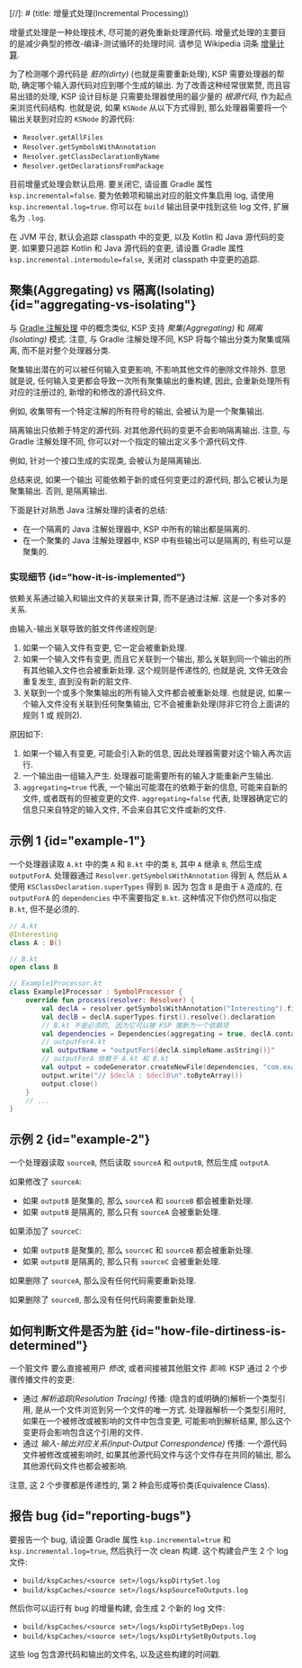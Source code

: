 [//]: # (title: 增量式处理(Incremental Processing))

增量式处理是一种处理技术, 尽可能的避免重新处理源代码.
增量式处理的主要目的是减少典型的修改-编译-测试循环的处理时间.
请参见 Wikipedia 词条 [增量计算](https://en.wikipedia.org/wiki/Incremental_computing).

为了检测哪个源代码是 _脏的(dirty)_ (也就是需要重新处理), KSP 需要处理器的帮助, 确定哪个输入源代码对应到哪个生成的输出.
为了改善这种经常很累赘, 而且容易出错的处理,
KSP 设计目标是 只需要处理器使用的最少量的 _根源代码_, 作为起点来浏览代码结构.
也就是说, 如果 `KSNode` 从以下方式得到, 那么处理器需要将一个输出关联到对应的 `KSNode` 的源代码:
* `Resolver.getAllFiles`
* `Resolver.getSymbolsWithAnnotation`
* `Resolver.getClassDeclarationByName`
* `Resolver.getDeclarationsFromPackage`

目前增量式处理会默认启用. 要关闭它, 请设置 Gradle 属性 `ksp.incremental=false`.
要为依赖项和输出对应的脏文件集启用 log, 请使用 `ksp.incremental.log=true`.
你可以在 `build` 输出目录中找到这些 log 文件, 扩展名为 `.log`.

在 JVM 平台, 默认会追踪 classpath 中的变更, 以及 Kotlin 和 Java 源代码的变更.
如果要只追踪 Kotlin 和 Java 源代码的变更, 请设置 Gradle 属性 `ksp.incremental.intermodule=false`, 关闭对 classpath 中变更的追踪.

## 聚集(Aggregating) vs 隔离(Isolating) {id="aggregating-vs-isolating"}

与 [Gradle 注解处理](https://docs.gradle.org/current/userguide/java_plugin.html#sec:incremental_annotation_processing) 中的概念类似,
KSP 支持 _聚集(Aggregating)_ 和 _隔离(Isolating)_ 模式. 注意, 与 Gradle 注解处理不同,
KSP 将每个输出分类为聚集或隔离, 而不是对整个处理器分类.

聚集输出潜在的可以被任何输入变更影响, 不影响其他文件的删除文件除外.
意思就是说, 任何输入变更都会导致一次所有聚集输出的重构建,
因此, 会重新处理所有对应的注册过的, 新增的和修改的源代码文件.

例如, 收集带有一个特定注解的所有符号的输出, 会被认为是一个聚集输出.

隔离输出只依赖于特定的源代码. 对其他源代码的变更不会影响隔离输出.
注意, 与 Gradle 注解处理不同, 你可以对一个指定的输出定义多个源代码文件.

例如, 针对一个接口生成的实现类, 会被认为是隔离输出.

总结来说, 如果一个输出 可能依赖于新的或任何变更过的源代码, 那么它被认为是聚集输出.
否则, 是隔离输出.

下面是针对熟悉 Java 注解处理的读者的总结:
* 在一个隔离的 Java 注解处理器中, KSP 中所有的输出都是隔离的.
* 在一个聚集的 Java 注解处理器中, KSP 中有些输出可以是隔离的, 有些可以是聚集的.

### 实现细节 {id="how-it-is-implemented"}

依赖关系通过输入和输出文件的关联来计算, 而不是通过注解.
这是一个多对多的关系.

由输入-输出关联导致的脏文件传递规则是:
1. 如果一个输入文件有变更, 它一定会被重新处理.
2. 如果一个输入文件有变更, 而且它关联到一个输出, 那么关联到同一个输出的所有其他输入文件也会被重新处理.
   这个规则是传递性的, 也就是说, 文件无效会重复发生, 直到没有新的脏文件.
3. 关联到一个或多个聚集输出的所有输入文件都会被重新处理.
   也就是说, 如果一个输入文件没有关联到任何聚集输出, 它不会被重新处理(除非它符合上面讲的规则 1 或 规则2).

原因如下:
1. 如果一个输入有变更, 可能会引入新的信息, 因此处理器需要对这个输入再次运行.
2. 一个输出由一组输入产生. 处理器可能需要所有的输入才能重新产生输出.
3. `aggregating=true` 代表, 一个输出可能潜在的依赖于新的信息, 可能来自新的文件, 或者既有的但被变更的文件.
   `aggregating=false` 代表, 处理器确定它的信息只来自特定的输入文件, 不会来自其它文件或新的文件.

## 示例 1 {id="example-1"}

一个处理器读取 `A.kt` 中的类 `A` 和 `B.kt` 中的类 `B`, 其中 `A` 继承 `B`, 然后生成 `outputForA`.
处理器通过 `Resolver.getSymbolsWithAnnotation` 得到 `A`,
然后从 `A` 使用 `KSClassDeclaration.superTypes` 得到 `B`.
因为 包含 `B` 是由于 `A` 造成的, 在 `outputForA` 的 `dependencies` 中不需要指定 `B.kt`.
这种情况下你仍然可以指定 `B.kt`, 但不是必须的.

```kotlin
// A.kt
@Interesting
class A : B()

// B.kt
open class B

// Example1Processor.kt
class Example1Processor : SymbolProcessor {
    override fun process(resolver: Resolver) {
        val declA = resolver.getSymbolsWithAnnotation("Interesting").first() as KSClassDeclaration
        val declB = declA.superTypes.first().resolve().declaration
        // B.kt 不是必须的, 因为它可以被 KSP 推断为一个依赖项
        val dependencies = Dependencies(aggregating = true, declA.containingFile!!)
        // outputForA.kt
        val outputName = "outputFor${declA.simpleName.asString()}"
        // outputForA 依赖于 A.kt 和 B.kt
        val output = codeGenerator.createNewFile(dependencies, "com.example", outputName, "kt")
        output.write("// $declA : $declB\n".toByteArray())
        output.close()
    }
    // ...
}
```

## 示例 2 {id="example-2"}

一个处理器读取 `sourceB`, 然后读取 `sourceA` 和 `outputB`, 然后生成 `outputA`.

如果修改了 `sourceA`:
* 如果 `outputB` 是聚集的, 那么 `sourceA` 和 `sourceB` 都会被重新处理.
* 如果 `outputB` 是隔离的, 那么只有 `sourceA` 会被重新处理.

如果添加了 `sourceC`:
* 如果 `outputB` 是聚集的, 那么 `sourceC` 和 `sourceB` 都会被重新处理.
* 如果 `outputB` 是隔离的, 那么只有 `sourceC` 会被重新处理.

如果删除了 `sourceA`, 那么没有任何代码需要重新处理.

如果删除了 `sourceB`, 那么没有任何代码需要重新处理.

## 如何判断文件是否为脏 {id="how-file-dirtiness-is-determined"}

一个脏文件 要么直接被用户 _修改_, 或者间接被其他脏文件 _影响_.
KSP 通过 2 个步骤传播文件的变更:
* 通过 _解析追踪(Resolution Tracing)_ 传播:
  (隐含的或明确的)解析一个类型引用, 是从一个文件浏览到另一个文件的唯一方式.
  处理器解析一个类型引用时, 如果在一个被修改或被影响的文件中包含变更, 可能影响到解析结果, 那么这个变更将会影响包含这个引用的文件.
* 通过 _输入-输出对应关系(Input-Output Correspondence)_ 传播:
  一个源代码文件被修改或被影响时, 如果其他源代码文件与这个文件存在共同的输出, 那么其他源代码文件也都会被影响.

注意, 这 2 个步骤都是传递性的, 第 2 种会形成等价类(Equivalence Class).

## 报告 bug {id="reporting-bugs"}

要报告一个 bug, 请设置 Gradle 属性 `ksp.incremental=true` 和 `ksp.incremental.log=true`,
然后执行一次 clean 构建.
这个构建会产生 2 个 log 文件:

* `build/kspCaches/<source set>/logs/kspDirtySet.log`
* `build/kspCaches/<source set>/logs/kspSourceToOutputs.log`

然后你可以运行有 bug 的增量构建, 会生成 2 个新的 log 文件:

* `build/kspCaches/<source set>/logs/kspDirtySetByDeps.log`
* `build/kspCaches/<source set>/logs/kspDirtySetByOutputs.log`

这些 log 包含源代码和输出的文件名, 以及这些构建的时间戳.
